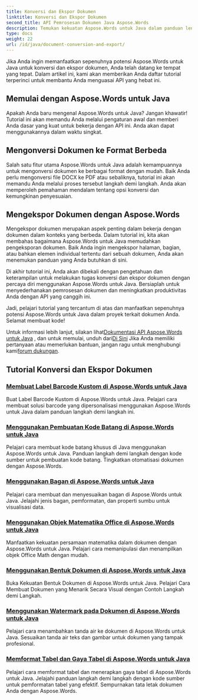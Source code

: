 ```yaml
---
title: Konversi dan Ekspor Dokumen
linktitle: Konversi dan Ekspor Dokumen
second_title: API Pemrosesan Dokumen Java Aspose.Words
description: Temukan kekuatan Aspose.Words untuk Java dalam panduan lengkap ini. Pelajari cara mengonversi dan mengekspor dokumen dengan mudah.
type: docs
weight: 22
url: /id/java/document-conversion-and-export/
---
```


Jika Anda ingin memanfaatkan sepenuhnya potensi Aspose.Words untuk Java untuk konversi dan ekspor dokumen, Anda telah datang ke tempat yang tepat. Dalam artikel ini, kami akan memberikan Anda daftar tutorial terperinci untuk membantu Anda menguasai API yang hebat ini.

## Memulai dengan Aspose.Words untuk Java
Apakah Anda baru mengenal Aspose.Words untuk Java? Jangan khawatir! Tutorial ini akan memandu Anda melalui pengaturan awal dan memberi Anda dasar yang kuat untuk bekerja dengan API ini. Anda akan dapat menggunakannya dalam waktu singkat.

## Mengonversi Dokumen ke Format Berbeda
Salah satu fitur utama Aspose.Words untuk Java adalah kemampuannya untuk mengonversi dokumen ke berbagai format dengan mudah. Baik Anda perlu mengonversi file DOCX ke PDF atau sebaliknya, tutorial ini akan memandu Anda melalui proses tersebut langkah demi langkah. Anda akan memperoleh pemahaman mendalam tentang opsi konversi dan kemungkinan penyesuaian.

## Mengekspor Dokumen dengan Aspose.Words
Mengekspor dokumen merupakan aspek penting dalam bekerja dengan dokumen dalam konteks yang berbeda. Dalam tutorial ini, kita akan membahas bagaimana Aspose.Words untuk Java memudahkan pengeksporan dokumen. Baik Anda ingin mengekspor halaman, bagian, atau bahkan elemen individual tertentu dari sebuah dokumen, Anda akan menemukan panduan yang Anda butuhkan di sini.

Di akhir tutorial ini, Anda akan dibekali dengan pengetahuan dan keterampilan untuk melakukan tugas konversi dan ekspor dokumen dengan percaya diri menggunakan Aspose.Words untuk Java. Bersiaplah untuk menyederhanakan pemrosesan dokumen dan meningkatkan produktivitas Anda dengan API yang canggih ini.

Jadi, pelajari tutorial yang tercantum di atas dan manfaatkan sepenuhnya potensi Aspose.Words untuk Java dalam proyek terkait dokumen Anda. Selamat membuat kode!

 Untuk informasi lebih lanjut, silakan lihat[Dokumentasi API Aspose.Words untuk Java](https://reference.aspose.com/words/java/) , dan untuk memulai, unduh dari[Di Sini](https://releases.aspose.com/words/java/) Jika Anda memiliki pertanyaan atau memerlukan bantuan, jangan ragu untuk menghubungi kami[forum dukungan](https://forum.aspose.com/).

## Tutorial Konversi dan Ekspor Dokumen
### [Membuat Label Barcode Kustom di Aspose.Words untuk Java](./generating-custom-barcode-labels/)
Buat Label Barcode Kustom di Aspose.Words untuk Java. Pelajari cara membuat solusi barcode yang dipersonalisasi menggunakan Aspose.Words untuk Java dalam panduan langkah demi langkah ini.
### [Menggunakan Pembuatan Kode Batang di Aspose.Words untuk Java](./using-barcode-generation/)
Pelajari cara membuat kode batang khusus di Java menggunakan Aspose.Words untuk Java. Panduan langkah demi langkah dengan kode sumber untuk pembuatan kode batang. Tingkatkan otomatisasi dokumen dengan Aspose.Words.
### [Menggunakan Bagan di Aspose.Words untuk Java](./using-charts/)
Pelajari cara membuat dan menyesuaikan bagan di Aspose.Words untuk Java. Jelajahi jenis bagan, pemformatan, dan properti sumbu untuk visualisasi data.
### [Menggunakan Objek Matematika Office di Aspose.Words untuk Java](./using-office-math-objects/)
Manfaatkan kekuatan persamaan matematika dalam dokumen dengan Aspose.Words untuk Java. Pelajari cara memanipulasi dan menampilkan objek Office Math dengan mudah.
### [Menggunakan Bentuk Dokumen di Aspose.Words untuk Java](./using-document-shapes/)
Buka Kekuatan Bentuk Dokumen di Aspose.Words untuk Java. Pelajari Cara Membuat Dokumen yang Menarik Secara Visual dengan Contoh Langkah demi Langkah.
### [Menggunakan Watermark pada Dokumen di Aspose.Words untuk Java](./using-watermarks-to-documents/)
Pelajari cara menambahkan tanda air ke dokumen di Aspose.Words untuk Java. Sesuaikan tanda air teks dan gambar untuk dokumen yang tampak profesional.
### [Memformat Tabel dan Gaya Tabel di Aspose.Words untuk Java](./formatting-tables-and-table-styles/)
Pelajari cara memformat tabel dan menerapkan gaya tabel di Aspose.Words untuk Java. Jelajahi panduan langkah demi langkah dengan kode sumber untuk pemformatan tabel yang efektif. Sempurnakan tata letak dokumen Anda dengan Aspose.Words.